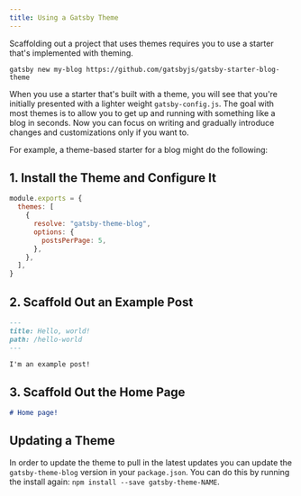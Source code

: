 ```yaml
---
title: Using a Gatsby Theme
---
```


Scaffolding out a project that uses themes requires you to use a starter that's implemented with theming.

```shell
gatsby new my-blog https://github.com/gatsbyjs/gatsby-starter-blog-theme
```

When you use a starter that's built with a theme, you will see that you're initially presented with a lighter weight `gatsby-config.js`. The goal with most themes is to allow you to get up and running with something like a blog in seconds. Now you can focus on writing and gradually introduce changes and customizations only if you want to.

For example, a theme-based starter for a blog might do the following:

## 1. Install the Theme and Configure It

```js:title=gatsby-config.js
module.exports = {
  themes: [
    {
      resolve: "gatsby-theme-blog",
      options: {
        postsPerPage: 5,
      },
    },
  ],
}
```

## 2. Scaffold Out an Example Post

```md:title=src/posts/hello-world.md
---
title: Hello, world!
path: /hello-world
---

I'm an example post!
```

## 3. Scaffold Out the Home Page

```md:title=src/pages/index.md
# Home page!
```

## Updating a Theme

In order to update the theme to pull in the latest updates you can update the `gatsby-theme-blog` version in your `package.json`.
You can do this by running the install again: `npm install --save gatsby-theme-NAME`.
